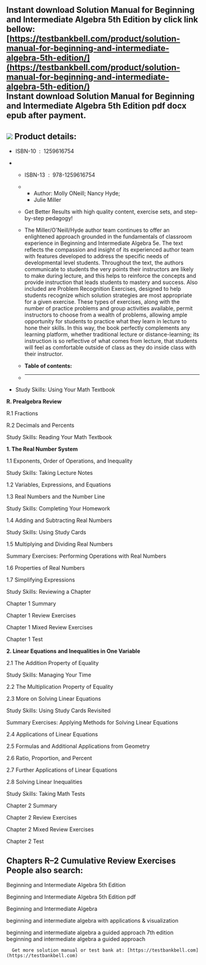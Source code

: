 Instant download **Solution Manual for Beginning and Intermediate Algebra 5th Edition** by click link bellow:  
[https://testbankbell.com/product/solution-manual-for-beginning-and-intermediate-algebra-5th-edition/](https://testbankbell.com/product/solution-manual-for-beginning-and-intermediate-algebra-5th-edition/)  
**Instant download Solution Manual for Beginning and Intermediate Algebra 5th Edition pdf docx epub after payment.**
--------------------------------------------------------------------------------------------------------------------


![](https://testbankbell.com/wp-content/uploads/2023/05/51J8ZvBvGEL._SX258_BO1204203200_-1.jpg)
**Product details:**
--------------------


* ISBN-10 ‏ : ‎ 1259616754
* * ISBN-13 ‏ : ‎ 978-1259616754
  * * Author: Molly ONeill; Nancy Hyde;
    * Julie Miller
   
  * Get Better Results with high quality content, exercise sets, and step-by-step pedagogy!
 
  * The Miller/O'Neill/Hyde author team continues to offer an enlightened approach grounded in the fundamentals of classroom experience in Beginning and Intermediate Algebra 5e. The text reflects the compassion and insight of its experienced author team with features developed to address the specific needs of developmental level students. Throughout the text, the authors communicate to students the very points their instructors are likely to make during lecture, and this helps to reinforce the concepts and provide instruction that leads students to mastery and success. Also included are Problem Recognition Exercises, designed to help students recognize which solution strategies are most appropriate for a given exercise. These types of exercises, along with the number of practice problems and group activities available, permit instructors to choose from a wealth of problems, allowing ample opportunity for students to practice what they learn in lecture to hone their skills. In this way, the book perfectly complements any learning platform, whether traditional lecture or distance-learning; its instruction is so reflective of what comes from lecture, that students will feel as comfortable outside of class as they do inside class with their instructor.
  * **Table of contents:**
  * ----------------------
 
* Study Skills: Using Your Math Textbook


**R. Prealgebra Review**

R.1 Fractions

R.2 Decimals and Percents

Study Skills: Reading Your Math Textbook



 **1. The Real Number System**

 1.1 Exponents, Order of Operations, and Inequality

 Study Skills: Taking Lecture Notes

 1.2 Variables, Expressions, and Equations

 1.3 Real Numbers and the Number Line

 Study Skills: Completing Your Homework

 1.4 Adding and Subtracting Real Numbers

 Study Skills: Using Study Cards

 1.5 Multiplying and Dividing Real Numbers

 Summary Exercises: Performing Operations with Real Numbers

 1.6 Properties of Real Numbers

 1.7 Simplifying Expressions

 Study Skills: Reviewing a Chapter

 Chapter 1 Summary

 Chapter 1 Review Exercises

 Chapter 1 Mixed Review Exercises

 Chapter 1 Test



  **2. Linear Equations and Inequalities in One Variable**

  2.1 The Addition Property of Equality

  Study Skills: Managing Your Time

  2.2 The Multiplication Property of Equality

  2.3 More on Solving Linear Equations

  Study Skills: Using Study Cards Revisited

  Summary Exercises: Applying Methods for Solving Linear Equations

  2.4 Applications of Linear Equations

  2.5 Formulas and Additional Applications from Geometry

  2.6 Ratio, Proportion, and Percent

  2.7 Further Applications of Linear Equations

  2.8 Solving Linear Inequalities

  Study Skills: Taking Math Tests

  Chapter 2 Summary

  Chapter 2 Review Exercises

  Chapter 2 Mixed Review Exercises

  Chapter 2 Test

  Chapters R–2 Cumulative Review Exercises
  **People also search:**
  -----------------------


  Beginning and Intermediate Algebra 5th Edition

  Beginning and Intermediate Algebra 5th Edition pdf

  Beginning and Intermediate Algebra

  beginning and intermediate algebra with applications & visualization

  beginning and intermediate algebra a guided approach 7th edition
  beginning and intermediate algebra a guided approach


      Get more solution manual or test bank at: [https://testbankbell.com](https://testbankbell.com)
